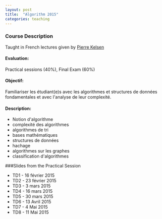 ```yaml
---
layout: post
title:  "Algorithm 2015"
categories: teaching
---
```


### Course Description
Taught in French
lectures given by [Pierre Kelsen](http://wwwen.uni.lu/research/fstc/laboratory_of_advanced_software_systems_lassy/members/pierre_kelsen)

#### Evaluation:
Practical sessions (40%), Final Exam (60%)

#### Objectif:
Familiariser les étudiant(e)s avec les algorithmes et structures de données fondamentales et avec l'analyse de leur complexité.

#### Description:
+ Notion d'algorithme
+ complexité des algorithmes
+ algorithmes de tri
+ bases mathématiques
+ structures de données
+ hachage
+ algorithmes sur les graphes
+ classification d'algorithmes

###Slides from the Practical Session
+ TD1 - 16 février 2015
+ TD2 - 23 février 2015
+ TD3 - 3 mars 2015
+ TD4 - 16 mars 2015
+ TD5 - 30 mars 2015
+ TD6 - 13 Avril 2015
+ TD7 - 4 Mai 2015
+ TD8 - 11 Mai 2015

  
